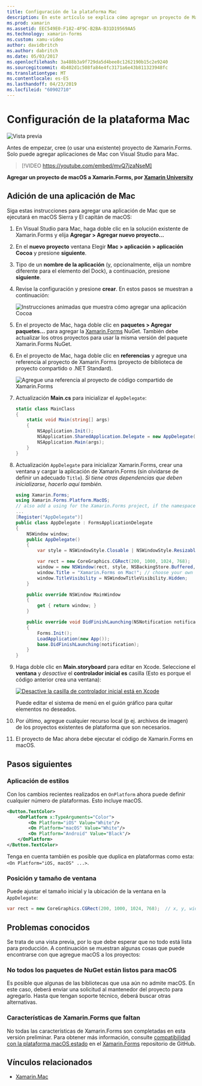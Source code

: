 ```yaml
---
title: Configuración de la plataforma Mac
description: En este artículo se explica cómo agregar un proyecto de Mac a un proyecto de Xamarin.Forms, que generará una aplicación capaz de ejecutarse en macOS Sierra y El capitán de macOS.
ms.prod: xamarin
ms.assetid: EEC549E0-F182-4F9C-B2BA-B31D19569AA5
ms.technology: xamarin-forms
ms.custom: xamu-video
author: davidbritch
ms.author: dabritch
ms.date: 05/03/2017
ms.openlocfilehash: 3a488b3a9f729da5d4bee8c1262190b15c2e9240
ms.sourcegitcommit: 4b402d1c508fa84e4fc3171a6e43b811323948fc
ms.translationtype: MT
ms.contentlocale: es-ES
ms.lasthandoff: 04/23/2019
ms.locfileid: "60902710"
---
```

# <a name="mac-platform-setup"></a>Configuración de la plataforma Mac

![Vista previa](~/media/shared/preview.png)

Antes de empezar, cree (o usar una existente) proyecto de Xamarin.Forms. Solo puede agregar aplicaciones de Mac con Visual Studio para Mac.

> [!VIDEO https://youtube.com/embed/mvQ7jzaNseM]

**Agregar un proyecto de macOS a Xamarin.Forms, por [Xamarin University](https://university.xamarin.com/)**

## <a name="adding-a-mac-app"></a>Adición de una aplicación de Mac

Siga estas instrucciones para agregar una aplicación de Mac que se ejecutará en macOS Sierra y El capitán de macOS:

1. En Visual Studio para Mac, haga doble clic en la solución existente de Xamarin.Forms y elija **Agregar > Agregar nuevo proyecto...**

2. En el **nuevo proyecto** ventana Elegir **Mac > aplicación > aplicación Cocoa** y presione **siguiente**.

3. Tipo de un **nombre de la aplicación** (y, opcionalmente, elija un nombre diferente para el elemento del Dock), a continuación, presione **siguiente**.

4. Revise la configuración y presione **crear**. En estos pasos se muestran a continuación:

    ![Instrucciones animadas que muestra cómo agregar una aplicación Cocoa](mac-images/add-macos-proj.gif)

5. En el proyecto de Mac, haga doble clic en **paquetes > Agregar paquetes...**  para agregar la [Xamarin.Forms](https://www.nuget.org/packages/Xamarin.Forms/) NuGet. También debe actualizar los otros proyectos para usar la misma versión del paquete Xamarin.Forms NuGet.

6. En el proyecto de Mac, haga doble clic en **referencias** y agregue una referencia al proyecto de Xamarin.Forms (proyecto de biblioteca de proyecto compartido o .NET Standard).

    ![Agregue una referencia al proyecto de código compartido de Xamarin.Forms](mac-images/references-sml.png)

7. Actualización **Main.cs** para inicializar el `AppDelegate`:

    ```csharp
    static class MainClass
    {
        static void Main(string[] args)
        {
            NSApplication.Init();
            NSApplication.SharedApplication.Delegate = new AppDelegate(); // add this line
            NSApplication.Main(args);
        }
    }
    ```

8. Actualización `AppDelegate` para inicializar Xamarin.Forms, crear una ventana y cargar la aplicación de Xamarin.Forms (sin olvidarse de definir un adecuado `Title`). _Si tiene otras dependencias que deben inicializarse, hacerlo aquí también._

    ```csharp
    using Xamarin.Forms;
    using Xamarin.Forms.Platform.MacOS;
    // also add a using for the Xamarin.Forms project, if the namespace is different to this file
    ...
    [Register("AppDelegate")]
    public class AppDelegate : FormsApplicationDelegate
    {
        NSWindow window;
        public AppDelegate()
        {
            var style = NSWindowStyle.Closable | NSWindowStyle.Resizable | NSWindowStyle.Titled;

            var rect = new CoreGraphics.CGRect(200, 1000, 1024, 768);
            window = new NSWindow(rect, style, NSBackingStore.Buffered, false);
            window.Title = "Xamarin.Forms on Mac!"; // choose your own Title here
            window.TitleVisibility = NSWindowTitleVisibility.Hidden;
        }

        public override NSWindow MainWindow
        {
            get { return window; }
        }

        public override void DidFinishLaunching(NSNotification notification)
        {
            Forms.Init();
            LoadApplication(new App());
            base.DidFinishLaunching(notification);
        }
    }
    ```

9. Haga doble clic en **Main.storyboard** para editar en Xcode. Seleccione el **ventana** y _desactive_ el **controlador inicial es** casilla (Esto es porque el código anterior crea una ventana):

    [![Desactive la casilla de controlador inicial está en Xcode](mac-images/xcode-init-controller-sml.png)](mac-images/xcode-init-controller.png#lightbox)

    Puede editar el sistema de menú en el guión gráfico para quitar elementos no deseados.

10. Por último, agregue cualquier recurso local (p ej. archivos de imagen) de los proyectos existentes de plataforma que son necesarios.

11. El proyecto de Mac ahora debe ejecutar el código de Xamarin.Forms en macOS.

## <a name="next-steps"></a>Pasos siguientes

### <a name="styling"></a>Aplicación de estilos

Con los cambios recientes realizados en `OnPlatform` ahora puede definir cualquier número de plataformas. Esto incluye macOS.

```xml
<Button.TextColor>
    <OnPlatform x:TypeArguments="Color">
        <On Platform="iOS" Value="White"/>
        <On Platform="macOS" Value="White"/>
        <On Platform="Android" Value="Black"/>
    </OnPlatform>
</Button.TextColor>
```

Tenga en cuenta también es posible que duplica en plataformas como esta: `<On Platform="iOS, macOS" ...>`.

### <a name="window-size-and-position"></a>Posición y tamaño de ventana

Puede ajustar el tamaño inicial y la ubicación de la ventana en la `AppDelegate`:

```csharp
var rect = new CoreGraphics.CGRect(200, 1000, 1024, 768);  // x, y, width, height
```

## <a name="known-issues"></a>Problemas conocidos

Se trata de una vista previa, por lo que debe esperar que no todo está lista para producción. A continuación se muestran algunas cosas que puede encontrarse con que agregue macOS a los proyectos:

### <a name="not-all-nugets-are-ready-for-macos"></a>No todos los paquetes de NuGet están listos para macOS

Es posible que algunas de las bibliotecas que usa aún no admite macOS. En este caso, deberá enviar una solicitud al mantenedor del proyecto para agregarlo. Hasta que tengan soporte técnico, deberá buscar otras alternativas.

### <a name="missing-xamarinforms-features"></a>Características de Xamarin.Forms que faltan

No todas las características de Xamarin.Forms son completadas en esta versión preliminar. Para obtener más información, consulte [compatibilidad con la plataforma macOS estado](https://github.com/xamarin/Xamarin.Forms/wiki/Platform-Support-macOS-Status) en el [Xamarin.Forms](https://github.com/xamarin/Xamarin.Forms) repositorio de GitHub.

## <a name="related-links"></a>Vínculos relacionados

- [Xamarin.Mac](~/mac/index.yml)
